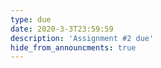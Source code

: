 ```yaml
---
type: due
date: 2020-3-3T23:59:59
description: 'Assignment #2 due'
hide_from_announcments: true
---
```

